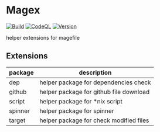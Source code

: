 # Magex

[![Build](https://github.com/iwaltgen/magex/actions/workflows/build.yml/badge.svg)](https://github.com/iwaltgen/magex/actions/workflows/build.yml)
[![CodeQL](https://github.com/iwaltgen/magex/actions/workflows/code-ql.yml/badge.svg)](https://github.com/iwaltgen/magex/actions/workflows/code-ql.yml)
[![Version](https://img.shields.io/badge/version-v0.1.0-blue.svg)](https://github.com/iwaltgen/magex/tags)

helper extensions for magefile

## Extensions

| package | description                             |
| ------- | --------------------------------------- |
| dep     | helper package for dependencies check   |
| github  | helper package for github file download |
| script  | helper package for \*nix script         |
| spinner | helper package for spinner              |
| target  | helper package for check modified files |
